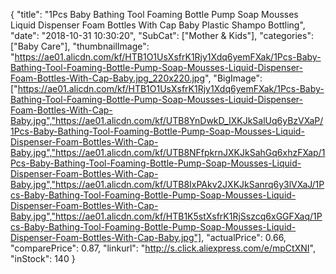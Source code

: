 {
	"title": "1Pcs Baby Bathing Tool  Foaming Bottle Pump Soap Mousses Liquid Dispenser Foam Bottles With Cap Baby Plastic Shampo Bottling",
	"date": "2018-10-31 10:30:20",
	"SubCat": ["Mother & Kids"],
	"categories": ["Baby Care"],
	"thumbnailImage": "https://ae01.alicdn.com/kf/HTB1O1UsXsfrK1Rjy1Xdq6yemFXak/1Pcs-Baby-Bathing-Tool-Foaming-Bottle-Pump-Soap-Mousses-Liquid-Dispenser-Foam-Bottles-With-Cap-Baby.jpg_220x220.jpg",
	"BigImage": ["https://ae01.alicdn.com/kf/HTB1O1UsXsfrK1Rjy1Xdq6yemFXak/1Pcs-Baby-Bathing-Tool-Foaming-Bottle-Pump-Soap-Mousses-Liquid-Dispenser-Foam-Bottles-With-Cap-Baby.jpg","https://ae01.alicdn.com/kf/UTB8YnDwkD_IXKJkSalUq6yBzVXaP/1Pcs-Baby-Bathing-Tool-Foaming-Bottle-Pump-Soap-Mousses-Liquid-Dispenser-Foam-Bottles-With-Cap-Baby.jpg","https://ae01.alicdn.com/kf/UTB8NFfpkrnJXKJkSahGq6xhzFXap/1Pcs-Baby-Bathing-Tool-Foaming-Bottle-Pump-Soap-Mousses-Liquid-Dispenser-Foam-Bottles-With-Cap-Baby.jpg","https://ae01.alicdn.com/kf/UTB8IxPAkv2JXKJkSanrq6y3lVXaJ/1Pcs-Baby-Bathing-Tool-Foaming-Bottle-Pump-Soap-Mousses-Liquid-Dispenser-Foam-Bottles-With-Cap-Baby.jpg","https://ae01.alicdn.com/kf/HTB1K5stXsfrK1RjSszcq6xGGFXaq/1Pcs-Baby-Bathing-Tool-Foaming-Bottle-Pump-Soap-Mousses-Liquid-Dispenser-Foam-Bottles-With-Cap-Baby.jpg"],
	"actualPrice": 0.66,
	"comparePrice": 0.87,
	"linkurl": "http://s.click.aliexpress.com/e/mpCtXNI",
	"inStock": 140
}
